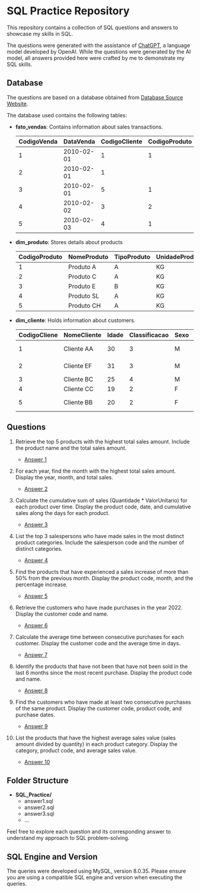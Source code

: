 # SQL Practice Repository

This repository contains a collection of SQL questions and answers to showcase my skills in SQL. 

The questions were generated with the assistance of [ChatGPT](https://chat.openai.com/), a language model developed by OpenAI.
While the questions were generated by the AI model, all answers provided here were crafted by me to demonstrate my SQL skills.


## Database
The questions are based on a database obtained from [Database Source Website](https://medium.com/blog-do-zouza/sql-for-data-analysis-e8d0356ecd3c).

The database used contains the following tables:

- **fato_vendas**: Contains information about sales transactions.

    | CodigoVenda | DataVenda | CodigoCliente | CodigoProduto | Quantidade | ValorUnitario | CodigoVendedor | CodigoCanalVendas | CodigoStatus | Deletado |
    |----|------------|---------|----------|--------|-------|----------|-----|-----|-------|
    | 1  | 2010-02-01 | 1       | 1        | 4000   | 0.34  | 2        | 1   | 1   | 0     |
    | 2  | 2010-02-01 | 1       |          | 4000   | 0.34  | 2        | 1   | 1   | 0     |
    | 3  | 2010-02-01 | 5       | 1        | 4200   | 0.34  | 4        | 1   | 1   | 0     |
    | 4  | 2010-02-02 | 3       | 2        | 250    | 7.00  | 2        | 1   | 1   | 0     |
    | 5  | 2010-02-03 | 4       | 1        | 4500   | 0.34  | 1        | 1   | 1   | 0     |

- **dim_produto**: Stores details about products

    | CodigoProduto | NomeProduto    | TipoProduto | UnidadeProduto | SaldoProduto | Status |
    |----|------------|----------|------|----------|--------|
    | 1  | Produto A  | A        | KG   | 20000    | Ativo  |
    | 2  | Produto C  | A        | KG   | 5000     | Ativo  |
    | 3  | Produto E  | B        | KG   | 2000     | Ativo  |
    | 4  | Produto SL | A        | KG   | 30000    | Ativo  |
    | 5  | Produto CH | A        | KG   | 2000     | Ativo  |


- **dim_cliente**: Holds information about customers.

    | CodigoCliene | NomeCliente     | Idade | Classificacao | Sexo | Cidade             | Estado               | Pais |
    |----|-------------|-----|-------|--------|------------------|---------------------|---------|
    | 1  | Cliente AA  | 30  | 3     | M      | Florianópolis    | Santa Catarina      | Brasil  |
    | 2  | Cliente EF  | 31  | 3     | M      | Belo Horizonte   | Minas Gerais        | Brasil  |
    | 3  | Cliente BC  | 25  | 4     | M      | Baturité          | Ceará               | Brasil  |
    | 4  | Cliente CC  | 19  | 2     | F      | Fortaleza        | Ceará               | Brasil  |
    | 5  | Cliente BB  | 20  | 2     | F      | Belo Horizonte   | Minas Gerais        | Brasil  |

## Questions

1. Retrieve the top 5 products with the highest total sales amount. Include the product name and the total sales amount.
   - [Answer 1](answer_01.sql)

2. For each year, find the month with the highest total sales amount. Display the year, month, and total sales.
   - [Answer 2](answer_02.sql)

3. Calculate the cumulative sum of sales (Quantidade * ValorUnitario) for each product over time. Display the product code, date, and cumulative sales along the days for each product.
    - [Answer 3](answer_03.sql)

4. List the top 3 salespersons who have made sales in the most distinct product categories. Include the salesperson code and the number of distinct categories.
    - [Answer 4](answer_04.sql)

5. Find the products that have experienced a sales increase of more than 50% from the previous month. Display the product code, month, and the percentage increase.
    - [Answer 5](answer_05.sql)

6.  Retrieve the customers who have made purchases in the year 2022. Display the customer code and name.
    - [Answer 6](answer_06.sql)

7. Calculate the average time between consecutive purchases for each customer. Display the customer code and the average time in days.
    - [Answer 7](answer_07.sql)

8. Identify the products that have not been that have not been sold in the last 6 months since the most recent purchase. Display the product code and name.
    - [Answer 8](answer_08.sql)

9. Find the customers who have made at least two consecutive purchases of the same product. Display the customer code, product code, and purchase dates.
    - [Answer 9](answer_09.sql)

10. List the products that have the highest average sales value (sales amount divided by quantity) in each product category. Display the category, product code, and average sales value.
    - [Answer 10](answer_10.sql)



## Folder Structure

- **SQL_Practice/**
  - answer1.sql
  - answer2.sql
  - answer3.sql
  - ...

Feel free to explore each question and its corresponding answer to understand my approach to SQL problem-solving.

## SQL Engine and Version
The queries were developed using MySQL, version 8.0.35. Please ensure you are using a compatible SQL engine and version when executing the queries.